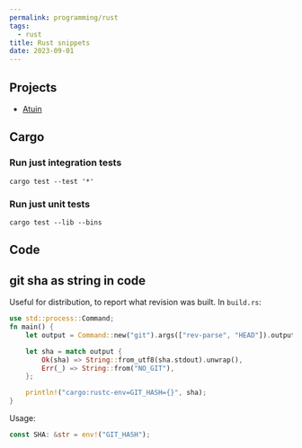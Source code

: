 ```yaml
---
permalink: programming/rust
tags:
  - rust
title: Rust snippets
date: 2023-09-01
---
```

## Projects
- [Atuin](atuin.md)
## Cargo
### Run just integration tests
```
cargo test --test '*' 
```

### Run just unit tests

```
cargo test --lib --bins
```

## Code
## git sha as string in code
Useful for distribution, to report what revision was built. In `build.rs`:
```rust
use std::process::Command;
fn main() {
    let output = Command::new("git").args(["rev-parse", "HEAD"]).output();

    let sha = match output {
        Ok(sha) => String::from_utf8(sha.stdout).unwrap(),
        Err(_) => String::from("NO_GIT"),
    };

    println!("cargo:rustc-env=GIT_HASH={}", sha);
}
```

Usage:
```rust
const SHA: &str = env!("GIT_HASH");
```
